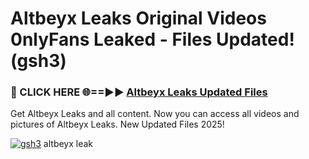 # Altbeyx Leaks Original Videos 0nlyFans Leaked - Files Updated! (gsh3)

<h3>🔴 CLICK HERE 🌐==►► <a href="https://tinyurl.com/3hn5wdd3" rel="nofollow">Altbeyx Leaks Updated Files</a></h3>

Get Altbeyx Leaks and all content. Now you can access all videos and pictures of Altbeyx Leaks. New Updated Files 2025!

[![gsh3](https://i.imgur.com/4HnBqBT.gif)](https://tinyurl.com/3hn5wdd3)
altbeyx leak